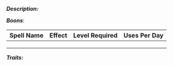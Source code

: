 ***Description:***

***Boons***:

| Spell Name | Effect | Level Required | Uses Per Day |
| :--: | -- | :--: | :--: | 
| | | | | 
| | | | |
| | | | |

***Traits:*** 